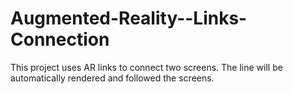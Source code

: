 # Augmented-Reality--Links-Connection
This project uses AR links to connect two screens. The line will be automatically rendered and followed the screens. 
